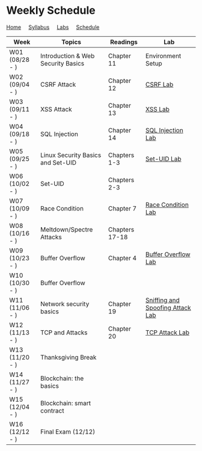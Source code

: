 # Weekly Schedule

[Home](./index.md) &nbsp;&nbsp;&nbsp; [Syllabus](./syllabus.md)  &nbsp;&nbsp;&nbsp; [Labs](./labs.md) &nbsp;&nbsp;&nbsp; [Schedule](./schedule.md)

| Week         | Topics | Readings  |  Lab |  
| ---          | ---    | --- | --- |
|W01 (08/28 - ) | Introduction & Web Security Basics | Chapter 11 | Environment Setup |
|W02 (09/04 - ) | CSRF Attack     | Chapter 12 | [CSRF Lab](./labs.md) | 
|W03 (09/11 - ) | XSS Attack      | Chapter 13 | [XSS Lab](./labs.md) | 
|W04 (09/18 - ) | SQL Injection   | Chapter 14 | [SQL Injection Lab](./labs.md) |
|W05 (09/25 - ) | Linux Security Basics and Set-UID | Chapters 1-3 | [Set-UID Lab](./labs.md) |
|W06 (10/02 - ) | Set-UID | Chapters 2-3 | |
|W07 (10/09 - ) | Race Condition | Chapter 7 | [Race Condition Lab](./labs.md) |
|W08 (10/16 - ) | Meltdown/Spectre Attacks | Chapters 17-18 | |
|W09 (10/23 - ) | Buffer Overflow | Chapter 4 | [Buffer Overflow Lab](./labs.md) |
|W10 (10/30 - ) | Buffer Overflow | | |
|W11 (11/06 - ) | Network security basics | Chapter 19 | [Sniffing and Spoofing Attack Lab](./labs.md) |
|W12 (11/13 - ) | TCP and Attacks | Chapter 20 | [TCP Attack Lab](./labs.md) |
|W13 (11/20 - ) | Thanksgiving Break | | |
|W14 (11/27 - ) | Blockchain: the basics | | |
|W15 (12/04 - ) | Blockchain: smart contract  | | |
|W16 (12/12 - ) | Final Exam (12/12) | | |

